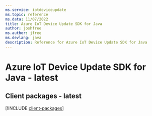 ```yaml
---
ms.service: iotdeviceupdate
ms.topic: reference
ms.data: 11/07/2022
title: Azure IoT Device Update SDK for Java
author: joshfree
ms.author: jfree
ms.devlang: java
description: Reference for Azure IoT Device Update SDK for Java
---
```

# Azure IoT Device Update SDK for Java - latest

## Client packages - latest
[!INCLUDE [client-packages](iot-device-update-client-index.md)]